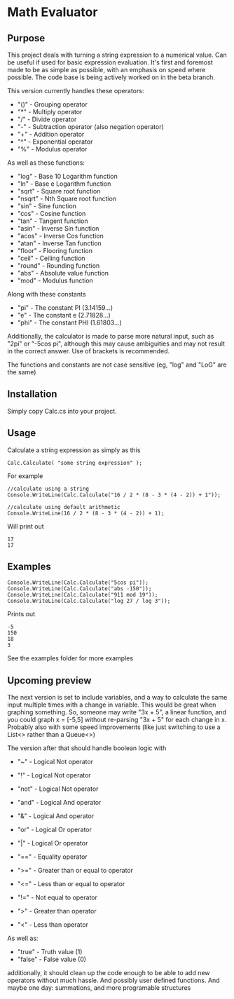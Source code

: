 # Math Evaluator

## Purpose
This project deals with turning a string expression to a numerical value.
Can be useful if used for basic expression evaluation.
It's first and foremost made to be as simple as possible, with an emphasis on speed where possible.
The code base is being actively worked on in the beta branch.


This version currently handles these operators:
* "()"    - Grouping operator
* "*"     - Multiply operator
* "/"     - Divide operator
* "-"     - Subtraction operator (also negation operator)
* "+"     - Addition operator
* "^"     - Exponential operator
* "%"     - Modulus operator

As well as these functions:
* "log"   - Base 10 Logarithm function
* "ln"    - Base e Logarithm function
* "sqrt"  - Square root function
* "nsqrt" - Nth Square root function
* "sin"   - Sine function
* "cos"   - Cosine function
* "tan"   - Tangent function
* "asin"  - Inverse Sin function
* "acos"  - Inverse Cos function
* "atan"  - Inverse Tan function
* "floor" - Flooring function
* "ceil"  - Ceiling function
* "round" - Rounding function
* "abs"   - Absolute value function
* "mod"   - Modulus function

Along with these constants
* "pi"  - The constant PI  (3.14159...)
* "e"   - The constant e   (2.71828...)
* "phi" - The constant PHI (1.61803...)

Additionally, the calculator is made to parse more natural input, such as "2pi" or "-5cos pi", although this may cause ambiguities and may not result in the correct answer. Use of brackets is recommended. 

The functions and constants are not case sensitive (eg, "log" and "LoG" are the same)

## Installation
Simply copy Calc.cs into your project.

## Usage
Calculate a string expression as simply as this
    
    Calc.Calculate( "some string expression" );
    
For example

    //calculate using a string
    Console.WriteLine(Calc.Calculate("16 / 2 * (8 - 3 * (4 - 2)) + 1"));
    
    //calculate using default arithmetic
    Console.WriteLine(16 / 2 * (8 - 3 * (4 - 2)) + 1);
    
Will print out
    
    17
    17
    
    
## Examples
    Console.WriteLine(Calc.Calculate("5cos pi"));
    Console.WriteLine(Calc.Calculate("abs -150"));
    Console.WriteLine(Calc.Calculate("911 mod 19"));
    Console.WriteLine(Calc.Calculate("log 27 / log 3"));
    
Prints out

    -5
    150
    18
    3
    
See the examples folder for more examples

## Upcoming preview
The next version is set to include variables, and a way to calculate the same input multiple times with a change in variable.
This would be great when graphing something. So, someone may write "3x + 5", a linear function, and you could graph x = [-5,5] without re-parsing "3x + 5" for each change in x.
Probably also with some speed improvements (like just switching to use a List<> rather than a Queue<>)

The version after that should handle boolean logic with
* "~"   - Logical Not operator
* "!"   - Logical Not operator
* "not" - Logical Not operator

* "and" - Logical And operator
* "&"   - Logical And operator

* "or"  - Logical Or operator
* "|"   - Logical Or operator

* "=="  - Equality operator
* ">="  - Greater than or equal to operator
* "<="  - Less than or equal to operator
* "!="  - Not equal to operator
* ">"   - Greater than operator
* "<"   - Less than operator

As well as:
* "true"  - Truth value (1)
* "false" - False value (0)

additionally, it should clean up the code enough to be able to add new operators without much hassle.
And possibly user defined functions.
And maybe one day: summations, and more programable structures